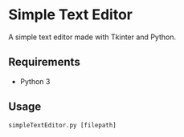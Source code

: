 # Simple Text Editor

A simple text editor made with Tkinter and Python. 

## Requirements
- Python 3

## Usage
```simpleTextEditor.py [filepath]```
